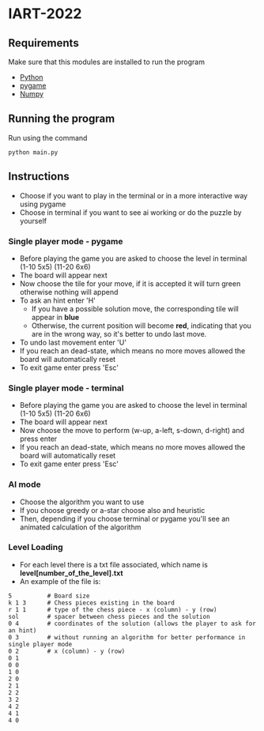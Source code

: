 # IART-2022

## Requirements

Make sure that this modules are installed to run the program

- [Python](https://www.python.org/downloads/)
- [pygame](https://www.pygame.org/wiki/GettingStarted#Pygame%20Installation)
- [Numpy](https://numpy.org/install/)

## Running the program

Run using the command
``` 
python main.py
```

## Instructions

- Choose if you want to play in the terminal or in a more interactive way using pygame
- Choose in terminal if you want to see ai working or do the puzzle by yourself


### Single player mode - pygame

- Before playing the game you are asked to choose the level in terminal (1-10 5x5) (11-20 6x6)
- The board will appear next
- Now choose the tile for your move, if it is accepted it will turn green otherwise nothing will append
- To ask an hint enter 'H'
  - If you have a possible solution move, the corresponding tile will appear in **blue**
  - Otherwise, the current position will become **red**, indicating that you are in the wrong way, so it's better to undo last move.
- To undo last movement enter 'U'
- If you reach an dead-state, which means no more moves allowed the board will automatically reset
- To exit game enter press 'Esc' 


### Single player mode - terminal

- Before playing the game you are asked to choose the level in terminal (1-10 5x5) (11-20 6x6)
- The board will appear next
- Now choose the move to perform (w-up, a-left, s-down, d-right) and press enter
- If you reach an dead-state, which means no more moves allowed the board will automatically reset
- To exit game enter press 'Esc' 


### AI mode 

- Choose the algorithm you want to use
- If you choose greedy or a-star choose also and heuristic
- Then, depending if you choose terminal or pygame you'll see an animated calculation of the algorithm

### Level Loading
- For each level there is a txt file associated, which name is **level[number_of_the_level].txt**
- An example of the file is:
```
5          # Board size
k 1 3      # Chess pieces existing in the board
r 1 1      # type of the chess piece - x (column) - y (row)
sol        # spacer between chess pieces and the solution
0 4        # coordinates of the solution (allows the player to ask for an hint)
0 3        # without running an algorithm for better performance in single player mode 
0 2        # x (column) - y (row)
0 1        
0 0        
1 0        
2 0        
2 1        
2 2        
3 2        
4 2        
4 1        
4 0        
```